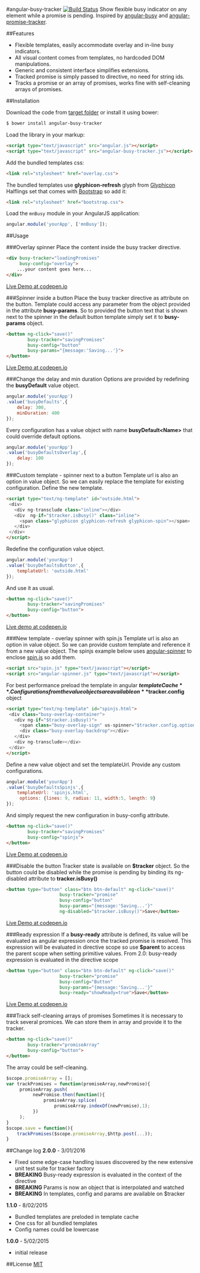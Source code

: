 #angular-busy-tracker [![Build Status](https://travis-ci.org/maximnaidenov/angular-busy-tracker.svg?branch=master)](https://travis-ci.org/maximnaidenov/angular-busy-tracker)
Show flexible busy indicator on any element while a promise is pending. Inspired by [angular-busy](https://github.com/cgross/angular-busy) and [angular-promise-tracker](https://github.com/ajoslin/angular-promise-tracker).

##Features
* Flexible templates, easily accommodate overlay and in-line busy indicators.
* All visual content comes from templates, no hardcoded DOM manipulations.
* Generic and consistent interface simplifies extensions.
* Tracked promise is simply passed to directive, no need for string ids.
* Tracks a promise or an array of promises, works fine with self-cleaning arrays of promises.

##Installation

Download the code from [target folder](target/) or install it using bower:
```sh
$ bower install angular-busy-tracker
```
Load the library in your markup:
```html
<script type="text/javascript" src="angular.js"></script>
<script type="text/javascript" src="angular-busy-tracker.js"></script>
```
Add the bundled templates css:
```html
<link rel="stylesheet" href="overlay.css">
```
The bundled templates use **glyphicon-refresh** glyph from [Glyphicon](http://glyphicons.com) Halflings set that comes with [Bootstrap](http://getbootstrap.com/) so add it:
```html
<link rel="stylesheet" href="bootstrap.css">
```
Load the `mnBusy` module in your AngularJS application:
```javascript
angular.module('yourApp', ['mnBusy']);
```

##Usage

###Overlay spinner
Place the content inside the busy tracker directive.
```html
<div busy-tracker="loadingPromises"
     busy-config="overlay">
    ...your content goes here...
</div>
```
[Live Demo at codepen.io](http://codepen.io/maximnaidenov/pen/azLWww)

###Spinner inside a button
Place the busy tracker directive as attribute on the button. Template could access any parameter from  the object provided in the attribute **busy-params**. So to provided the button text that is shown next to the spinner in the default button template simply set it to **busy-params** object.
```html
<button ng-click="save()"
        busy-tracker="savingPromises"
        busy-config="button"
        busy-params="{message:'Saving...'}">
</button>
```
[Live Demo at codepen.io](http://codepen.io/maximnaidenov/pen/MYEaJO)

###Change the delay and min duration
Options are provided by redefining the **busyDefault** value object.
```javascript
angular.module('yourApp')
.value('busyDefaults',{
    delay: 300,
    minDuration: 400
});
```
Every configuration has a value object with name **busyDefault\<Name\>** that could override default options.
```javascript
angular.module('yourApp')
.value('busyDefaultsOverlay',{
    delay: 100
});
```
###Custom template - spinner next to a button
Template url is also an option in value object. So we can easily replace the template for existing configuration.
Define the new template.
```html
<script type="text/ng-template" id="outside.html">
 <div>
   <div ng-transclude class="inline"></div>
   <div  ng-if="$tracker.isBusy()" class="inline">
     <span class="glyphicon glyphicon-refresh glyphicon-spin"></span>
   </div>
 </div>
</script>
```
Redefine the configuration value object.
```javascript
angular.module('yourApp')
.value('busyDefaultsButton',{
    templateUrl: 'outside.html'
});
```
And use it as usual.
```html
<button ng-click="save()"
        busy-tracker="savingPromises"
        busy-config="button">
</button>
```
[Live demo at codepen.io](http://codepen.io/maximnaidenov/pen/KwXmrz)

###New template - overlay spinner with spin.js
Template url is also an option in value object. So we can provide custom template and reference it from a new value object.
The spinjs example below uses [angular-spinner](https://github.com/urish/angular-spinner) to enclose [spin.js](https://github.com/fgnass/spin.js) so add them.
```html
<script src="spin.js" type="text/javascript"></script>
<script src="angular-spinner.js" type="text/javascript"></script>
```
For best performance preload the template in angular **$templateCache**. Configurations from the value objects are available on **$tracker.config** object
```html
<script type="text/ng-template" id="spinjs.html">
 <div class="busy-overlay-container">
   <div ng-if="$tracker.isBusy()">
     <span class="busy-overlay-sign" us-spinner="$tracker.config.options"></span>
     <div class="busy-overlay-backdrop"></div>
   </div>
   <div ng-transclude></div>
 </div>
</script>
```
Define a new value object and set the templateUrl. Provide any custom configurations.
```javascript
angular.module('yourApp')
.value('busyDefaultsSpinjs',{
    templateUrl: 'spinjs.html',
     options: {lines: 9, radius: 11, width:5, length: 9}
});
```
And simply request the new configuration in busy-config attribute.
```html
<button ng-click="save()"
        busy-tracker="savingPromises"
        busy-config="spinjs">
</button>
```
[Live Demo at codepen.io](http://codepen.io/maximnaidenov/pen/QwqgLE)

###Disable the button
Tracker state is available on **$tracker** object. So the button could be disabled while the promise is pending by binding its ng-disabled attribute to **tracker.isBusy()**
```html
<button type="button" class="btn btn-default" ng-click="save()"
                    busy-tracker="promise"
                    busy-config="button"
                    busy-params="{message:'Saving...'}"
                    ng-disabled="$tracker.isBusy()">Save</button>
```
[Live Demo at codepen.io](http://codepen.io/maximnaidenov/pen/ZYXKRB)

###Ready expression
If a **busy-ready** attribute is defined, its value will be evaluated as angular expression once the tracked promise is resolved. This expression will be evaluated in directive scope so use **$parent** to access the parent scope when setting primitive values.
From 2.0: busy-ready expression is evaluated in the directive scope
```html
<button type="button" class="btn btn-default" ng-click="save()"
                    busy-tracker="promise"
                    busy-config="Button"
                    busy-params="{message:'Saving...'}"
                    busy-ready="showReady=true">Save</button>
```
[Live Demo at codepen.io](http://codepen.io/maximnaidenov/pen/ZYXKXO)

###Track self-cleaning arrays of promises
Sometimes it is necessary to track several promices. We can store them in array and provide it to the tracker.
```html
<button ng-click="save()"
        busy-tracker="promiseArray"
        busy-config="button">
</button>
```
The array could be self-cleaning.
```javascript
$scope.promiseArray = [];
var trackPromises = function(promiseArray,newPromise){
     promiseArray.push(
          newPromise.then(function(){
              promiseArray.splice(
                  promiseArray.indexOf(newPromise),1);
          })
     );
}
$scope.save = function(){
    trackPromises($scope.promiseArray,$http.post(...));
}
```

##Change log
**2.0.0** - 3/01/2016
* Fixed some edge-case handling issues discovered by the new extensive unit test suite for tracker factory
* **BREAKING** Busy-ready expression is evaluated in the context of the directive
* **BREAKING** Params is now an object that is interpolated and watched
* **BREAKING** In templates, config and params are available on $tracker 

**1.1.0** - 8/02/2015
* Bundled templates are preloded in template cache
* One css for all bundled templates
* Config names could be lowercase

**1.0.0** - 5/02/2015
* initial release

##License
[MIT](https://github.com/maximnaidenov/angular-busy-tracker/blob/master/LICENSE)
